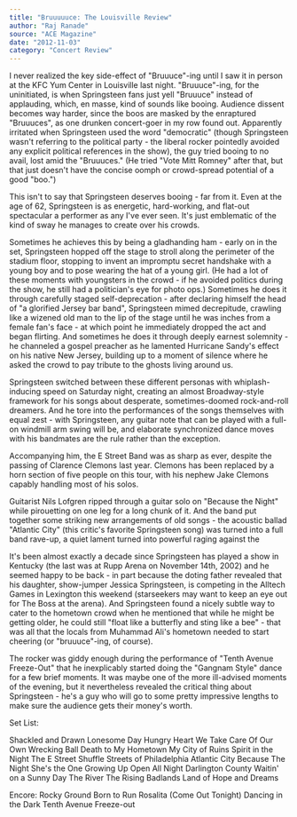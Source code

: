 ```yaml
---
title: "Bruuuuuce: The Louisville Review"
author: "Raj Ranade"
source: "ACE Magazine"
date: "2012-11-03"
category: "Concert Review"
---
```


I never realized the key side-effect of "Bruuuce"-ing until I saw it in person at the KFC Yum Center in Louisville last night. "Bruuuce"-ing, for the uninitiated, is when Springsteen fans just yell "Bruuuce" instead of applauding, which, en masse, kind of sounds like booing. Audience dissent becomes way harder, since the boos are masked by the enraptured "Bruuuces", as one drunken concert-goer in my row found out. Apparently irritated when Springsteen used the word "democratic" (though Springsteen wasn't referring to the political party - the liberal rocker pointedly avoided any explicit political references in the show), the guy tried booing to no avail, lost amid the "Bruuuces." (He tried "Vote Mitt Romney" after that, but that just doesn't have the concise oomph or crowd-spread potential of a good "boo.")

This isn't to say that Springsteen deserves booing - far from it. Even at the age of 62, Springsteen is as energetic, hard-working, and flat-out spectacular a performer as any I've ever seen. It's just emblematic of the kind of sway he manages to create over his crowds.

Sometimes he achieves this by being a gladhanding ham - early on in the set, Springsteen hopped off the stage to stroll along the perimeter of the stadium floor, stopping to invent an impromptu secret handshake with a young boy and to pose wearing the hat of a young girl. (He had a lot of these moments with youngsters in the crowd - if he avoided politics during the show, he still had a politician's eye for photo ops.) Sometimes he does it through carefully staged self-deprecation - after declaring himself the head of "a glorified Jersey bar band", Springsteen mimed decrepitude, crawling like a wizened old man to the lip of the stage until he was inches from a female fan's face - at which point he immediately dropped the act and began flirting. And sometimes he does it through deeply earnest solemnity - he channeled a gospel preacher as he lamented Hurricane Sandy's effect on his native New Jersey, building up to a moment of silence where he asked the crowd to pay tribute to the ghosts living around us.

Springsteen switched between these different personas with whiplash-inducing speed on Saturday night, creating an almost Broadway-style framework for his songs about desperate, sometimes-doomed rock-and-roll dreamers. And he tore into the performances of the songs themselves with equal zest - with Springsteen, any guitar note that can be played with a full-on windmill arm swing will be, and elaborate synchronized dance moves with his bandmates are the rule rather than the exception.

Accompanying him, the E Street Band was as sharp as ever, despite the passing of Clarence Clemons last year. Clemons has been replaced by a horn section of five people on this tour, with his nephew Jake Clemons capably handling most of his solos.

Guitarist Nils Lofgren ripped through a guitar solo on "Because the Night" while pirouetting on one leg for a long chunk of it. And the band put together some striking new arrangements of old songs - the acoustic ballad "Atlantic City" (this critic's favorite Springsteen song) was turned into a full band rave-up, a quiet lament turned into powerful raging against the

It's been almost exactly a decade since Springsteen has played a show in Kentucky (the last was at Rupp Arena on November 14th, 2002) and he seemed happy to be back - in part because the doting father revealed that his daughter, show-jumper Jessica Springsteen, is competing in the Alltech Games in Lexington this weekend (starseekers may want to keep an eye out for The Boss at the arena). And Springsteen found a nicely subtle way to cater to the hometown crowd when he mentioned that while he might be getting older, he could still "float like a butterfly and sting like a bee" - that was all that the locals from Muhammad Ali's hometown needed to start cheering (or "bruuuce"-ing, of course).

The rocker was giddy enough during the performance of "Tenth Avenue Freeze-Out" that he inexplicably started doing the "Gangnam Style" dance for a few brief moments. It was maybe one of the more ill-advised moments of the evening, but it nevertheless revealed the critical thing about Springsteen - he's a guy who will go to some pretty impressive lengths to make sure the audience gets their money's worth.

Set List:

Shackled and Drawn
Lonesome Day
Hungry Heart
We Take Care Of Our Own
Wrecking Ball
Death to My Hometown
My City of Ruins
Spirit in the Night
The E Street Shuffle
Streets of Philadelphia
Atlantic City
Because The Night
She's the One
Growing Up
Open All Night
Darlington County
Waitin' on a Sunny Day
The River
The Rising
Badlands
Land of Hope and Dreams

Encore:
Rocky Ground
Born to Run
Rosalita (Come Out Tonight)
Dancing in the Dark
Tenth Avenue Freeze-out